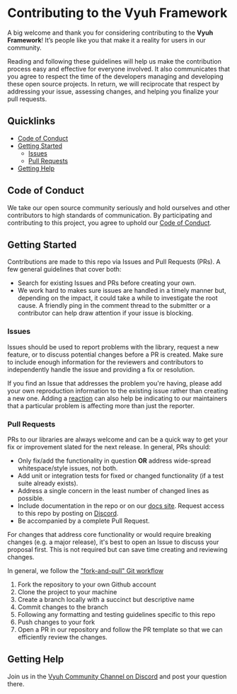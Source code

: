 # Contributing to the Vyuh Framework

A big welcome and thank you for considering contributing to the **Vyuh
Framework**! It’s people like you that make it a reality for users in our
community.

Reading and following these guidelines will help us make the contribution
process easy and effective for everyone involved. It also communicates that you
agree to respect the time of the developers managing and developing these open
source projects. In return, we will reciprocate that respect by addressing your
issue, assessing changes, and helping you finalize your pull requests.

## Quicklinks

- [Code of Conduct]([#code-of-conduct])
- [Getting Started](#getting-started)
  - [Issues](#issues)
  - [Pull Requests](#pull-requests)
- [Getting Help](#getting-help)

## Code of Conduct

We take our open source community seriously and hold ourselves and other
contributors to high standards of communication. By participating and
contributing to this project, you agree to uphold our
[Code of Conduct](https://github.com/vyuh-tech/vyuh/blob/main/CODE_OF_CONDUCT.md).

## Getting Started

Contributions are made to this repo via Issues and Pull Requests (PRs). A few
general guidelines that cover both:

- Search for existing Issues and PRs before creating your own.
- We work hard to makes sure issues are handled in a timely manner but,
  depending on the impact, it could take a while to investigate the root cause.
  A friendly ping in the comment thread to the submitter or a contributor can
  help draw attention if your issue is blocking.

### Issues

Issues should be used to report problems with the library, request a new
feature, or to discuss potential changes before a PR is created. Make sure to
include enough information for the reviewers and contributors to independently
handle the issue and providing a fix or resolution.

If you find an Issue that addresses the problem you're having, please add your
own reproduction information to the existing issue rather than creating a new
one. Adding a
[reaction](https://github.blog/2016-03-10-add-reactions-to-pull-requests-issues-and-comments/)
can also help be indicating to our maintainers that a particular problem is
affecting more than just the reporter.

### Pull Requests

PRs to our libraries are always welcome and can be a quick way to get your fix
or improvement slated for the next release. In general, PRs should:

- Only fix/add the functionality in question **OR** address wide-spread
  whitespace/style issues, not both.
- Add unit or integration tests for fixed or changed functionality (if a test
  suite already exists).
- Address a single concern in the least number of changed lines as possible.
- Include documentation in the repo or on our
  [docs site](https://docs.vyuh.tech). Request access to this repo by posting on
  [Discord](https://discord.gg/b49sbjqszG).
- Be accompanied by a complete Pull Request.

For changes that address core functionality or would require breaking changes
(e.g. a major release), it's best to open an Issue to discuss your proposal
first. This is not required but can save time creating and reviewing changes.

In general, we follow the
["fork-and-pull" Git workflow](https://github.com/susam/gitpr)

1. Fork the repository to your own Github account
2. Clone the project to your machine
3. Create a branch locally with a succinct but descriptive name
4. Commit changes to the branch
5. Following any formatting and testing guidelines specific to this repo
6. Push changes to your fork
7. Open a PR in our repository and follow the PR template so that we can
   efficiently review the changes.

## Getting Help

Join us in the
[Vyuh Community Channel on Discord](https://discord.gg/b49sbjqszG) and post your
question there.
